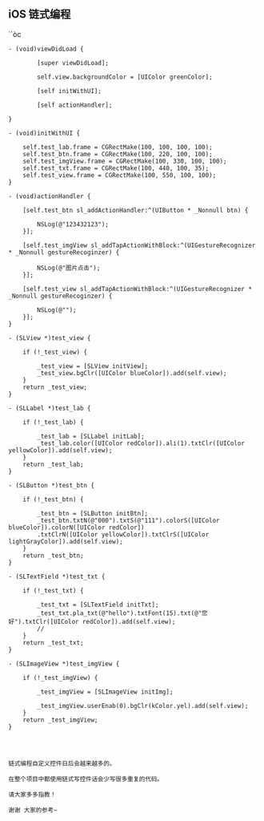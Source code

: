 ## iOS 链式编程


``òc

	- (void)viewDidLoad {
			
			[super viewDidLoad];
			
			self.view.backgroundColor = [UIColor greenColor];
			
			[self initWithUI];
			
			[self actionHandler];
			
	}

	- (void)initWithUI {
		
		self.test_lab.frame = CGRectMake(100, 100, 100, 100);
		self.test_btn.frame = CGRectMake(100, 220, 100, 100);
		self.test_imgView.frame = CGRectMake(100, 330, 100, 100);
		self.test_txt.frame = CGRectMake(100, 440, 100, 35);
		self.test_view.frame = CGRectMake(100, 550, 100, 100);
	}

	- (void)actionHandler {
		
		[self.test_btn sl_addActionHandler:^(UIButton * _Nonnull btn) {
			
			NSLog(@"123432123");
		}];
		
		[self.test_imgView sl_addTapActionWithBlock:^(UIGestureRecognizer * _Nonnull gestureRecoginzer) {
		   
			NSLog(@"图片点击");
		}];
		
		[self.test_view sl_addTapActionWithBlock:^(UIGestureRecognizer * _Nonnull gestureRecoginzer) {
		   
			NSLog(@"");
		}];
	}

	- (SLView *)test_view {
		
		if (!_test_view) {
			
			_test_view = [SLView initView];
			_test_view.bgClr([UIColor blueColor]).add(self.view);
		}
		return _test_view;
	}

	- (SLLabel *)test_lab {
		
		if (!_test_lab) {
			
			_test_lab = [SLLabel initLab];
			_test_lab.color([UIColor redColor]).ali(1).txtClr([UIColor yellowColor]).add(self.view);
		}
		return _test_lab;
	}

	- (SLButton *)test_btn {
		
		if (!_test_btn) {
			
			_test_btn = [SLButton initBtn];
			_test_btn.txtN(@"000").txtS(@"111").colorS([UIColor blueColor]).colorN([UIColor redColor])
			.txtClrN([UIColor yellowColor]).txtClrS([UIColor lightGrayColor]).add(self.view);
		}
		return _test_btn;
	}

	- (SLTextField *)test_txt {
		
		if (!_test_txt) {
			
			_test_txt = [SLTextField initTxt];
			_test_txt.pla_txt(@"hello").txtFont(15).txt(@"您好").txtClr([UIColor redColor]).add(self.view);
			//
		}
		return _test_txt;
	}

	- (SLImageView *)test_imgView {
		
		if (!_test_imgView) {
			
			_test_imgView = [SLImageView initImg];
			
			_test_imgView.userEnab(0).bgClr(kColor.yel).add(self.view);
		}
		return _test_imgView;
	}



```



链式编程自定义控件日后会越来越多的。

在整个项目中都使用链式写控件话会少写很多重复的代码。

请大家多多指教！

谢谢 大家的参考~
